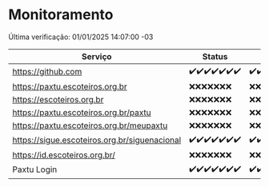 # Monitoramento

Última verificação: 01/01/2025 14:07:00 -03

|Serviço|Status|Últimas 24h|
|---|---|---|
|https://github.com|<span title="2024-12-25: OK=23">✔️</span><span title="2024-12-26: OK=23">✔️</span><span title="2024-12-27: OK=23">✔️</span><span title="2024-12-28: OK=23">✔️</span><span title="2024-12-29: OK=23">✔️</span><span title="2024-12-30: OK=23">✔️</span><span title="2024-12-31: OK=17">✔️</span>|<span title="31/12/2024 15:10:00 -03 : 200">✔️</span><span title="31/12/2024 16:06:00 -03 : 200">✔️</span><span title="31/12/2024 17:08:00 -03 : 200">✔️</span><span title="31/12/2024 18:06:00 -03 : 200">✔️</span><span title="31/12/2024 19:07:00 -03 : 200">✔️</span><span title="31/12/2024 20:07:00 -03 : 200">✔️</span><span title="31/12/2024 21:44:00 -03 : 200">✔️</span><span title="31/12/2024 23:17:00 -03 : 200">✔️</span><span title="01/01/2025 00:20:00 -03 : 200">✔️</span><span title="01/01/2025 01:10:00 -03 : 200">✔️</span><span title="01/01/2025 02:08:00 -03 : 200">✔️</span><span title="01/01/2025 03:12:00 -03 : 200">✔️</span><span title="01/01/2025 04:08:00 -03 : 200">✔️</span><span title="01/01/2025 05:11:00 -03 : 200">✔️</span><span title="01/01/2025 06:08:00 -03 : 200">✔️</span><span title="01/01/2025 07:08:00 -03 : 200">✔️</span><span title="01/01/2025 08:06:00 -03 : 200">✔️</span><span title="01/01/2025 09:14:00 -03 : 200">✔️</span><span title="01/01/2025 10:14:00 -03 : 200">✔️</span><span title="01/01/2025 11:07:00 -03 : 200">✔️</span><span title="01/01/2025 12:07:00 -03 : 200">✔️</span><span title="01/01/2025 13:09:00 -03 : 200">✔️</span><span title="01/01/2025 14:07:00 -03 : 200">✔️</span>|
|https://paxtu.escoteiros.org.br|<span title="2024-12-25: Falhas=23">❌</span><span title="2024-12-26: Falhas=23">❌</span><span title="2024-12-27: Falhas=23">❌</span><span title="2024-12-28: Falhas=23">❌</span><span title="2024-12-29: Falhas=23">❌</span><span title="2024-12-30: Falhas=23">❌</span><span title="2024-12-31: Falhas=17">❌</span>|<span title="31/12/2024 15:10:00 -03 : 403">❌</span><span title="31/12/2024 16:06:00 -03 : 403">❌</span><span title="31/12/2024 17:08:00 -03 : 403">❌</span><span title="31/12/2024 18:06:00 -03 : 403">❌</span><span title="31/12/2024 19:07:00 -03 : 403">❌</span><span title="31/12/2024 20:07:00 -03 : 403">❌</span><span title="31/12/2024 21:44:00 -03 : 403">❌</span><span title="31/12/2024 23:17:00 -03 : 403">❌</span><span title="01/01/2025 00:20:00 -03 : 403">❌</span><span title="01/01/2025 01:10:00 -03 : 403">❌</span><span title="01/01/2025 02:08:00 -03 : 403">❌</span><span title="01/01/2025 03:12:00 -03 : 403">❌</span><span title="01/01/2025 04:08:00 -03 : 403">❌</span><span title="01/01/2025 05:11:00 -03 : 403">❌</span><span title="01/01/2025 06:08:00 -03 : 403">❌</span><span title="01/01/2025 07:08:00 -03 : 403">❌</span><span title="01/01/2025 08:06:00 -03 : 403">❌</span><span title="01/01/2025 09:14:00 -03 : 403">❌</span><span title="01/01/2025 10:14:00 -03 : 403">❌</span><span title="01/01/2025 11:07:00 -03 : 403">❌</span><span title="01/01/2025 12:07:00 -03 : 403">❌</span><span title="01/01/2025 13:09:00 -03 : 403">❌</span><span title="01/01/2025 14:07:00 -03 : 403">❌</span>|
|https://escoteiros.org.br|<span title="2024-12-25: Falhas=23">❌</span><span title="2024-12-26: Falhas=23">❌</span><span title="2024-12-27: Falhas=23">❌</span><span title="2024-12-28: Falhas=23">❌</span><span title="2024-12-29: Falhas=23">❌</span><span title="2024-12-30: Falhas=23">❌</span><span title="2024-12-31: Falhas=17">❌</span>|<span title="31/12/2024 15:10:00 -03 : 403">❌</span><span title="31/12/2024 16:06:00 -03 : 403">❌</span><span title="31/12/2024 17:08:00 -03 : 403">❌</span><span title="31/12/2024 18:06:00 -03 : 403">❌</span><span title="31/12/2024 19:07:00 -03 : 403">❌</span><span title="31/12/2024 20:07:00 -03 : 403">❌</span><span title="31/12/2024 21:44:00 -03 : 403">❌</span><span title="31/12/2024 23:17:00 -03 : 403">❌</span><span title="01/01/2025 00:20:00 -03 : 403">❌</span><span title="01/01/2025 01:10:00 -03 : 403">❌</span><span title="01/01/2025 02:08:00 -03 : 403">❌</span><span title="01/01/2025 03:12:00 -03 : 403">❌</span><span title="01/01/2025 04:08:00 -03 : 403">❌</span><span title="01/01/2025 05:11:00 -03 : 403">❌</span><span title="01/01/2025 06:08:00 -03 : 403">❌</span><span title="01/01/2025 07:08:00 -03 : 403">❌</span><span title="01/01/2025 08:06:00 -03 : 403">❌</span><span title="01/01/2025 09:14:00 -03 : 403">❌</span><span title="01/01/2025 10:14:00 -03 : 403">❌</span><span title="01/01/2025 11:07:00 -03 : 403">❌</span><span title="01/01/2025 12:07:00 -03 : 403">❌</span><span title="01/01/2025 13:09:00 -03 : 403">❌</span><span title="01/01/2025 14:07:00 -03 : 403">❌</span>|
|https://paxtu.escoteiros.org.br/paxtu|<span title="2024-12-25: Falhas=23">❌</span><span title="2024-12-26: Falhas=23">❌</span><span title="2024-12-27: Falhas=23">❌</span><span title="2024-12-28: Falhas=23">❌</span><span title="2024-12-29: Falhas=23">❌</span><span title="2024-12-30: Falhas=23">❌</span><span title="2024-12-31: Falhas=17">❌</span>|<span title="31/12/2024 15:10:00 -03 : 403">❌</span><span title="31/12/2024 16:06:00 -03 : 403">❌</span><span title="31/12/2024 17:08:00 -03 : 403">❌</span><span title="31/12/2024 18:06:00 -03 : 403">❌</span><span title="31/12/2024 19:07:00 -03 : 403">❌</span><span title="31/12/2024 20:07:00 -03 : 403">❌</span><span title="31/12/2024 21:44:00 -03 : 403">❌</span><span title="31/12/2024 23:17:00 -03 : 403">❌</span><span title="01/01/2025 00:20:00 -03 : 403">❌</span><span title="01/01/2025 01:10:00 -03 : 403">❌</span><span title="01/01/2025 02:08:00 -03 : 403">❌</span><span title="01/01/2025 03:12:00 -03 : 403">❌</span><span title="01/01/2025 04:08:00 -03 : 403">❌</span><span title="01/01/2025 05:11:00 -03 : 403">❌</span><span title="01/01/2025 06:08:00 -03 : 403">❌</span><span title="01/01/2025 07:08:00 -03 : 403">❌</span><span title="01/01/2025 08:06:00 -03 : 403">❌</span><span title="01/01/2025 09:14:00 -03 : 403">❌</span><span title="01/01/2025 10:14:00 -03 : 403">❌</span><span title="01/01/2025 11:07:00 -03 : 403">❌</span><span title="01/01/2025 12:07:00 -03 : 403">❌</span><span title="01/01/2025 13:09:00 -03 : 403">❌</span><span title="01/01/2025 14:07:00 -03 : 403">❌</span>|
|https://paxtu.escoteiros.org.br/meupaxtu|<span title="2024-12-25: Falhas=23">❌</span><span title="2024-12-26: Falhas=23">❌</span><span title="2024-12-27: Falhas=23">❌</span><span title="2024-12-28: Falhas=23">❌</span><span title="2024-12-29: Falhas=23">❌</span><span title="2024-12-30: Falhas=23">❌</span><span title="2024-12-31: Falhas=17">❌</span>|<span title="31/12/2024 15:10:00 -03 : 403">❌</span><span title="31/12/2024 16:06:00 -03 : 403">❌</span><span title="31/12/2024 17:08:00 -03 : 403">❌</span><span title="31/12/2024 18:06:00 -03 : 403">❌</span><span title="31/12/2024 19:07:00 -03 : 403">❌</span><span title="31/12/2024 20:07:00 -03 : 403">❌</span><span title="31/12/2024 21:44:00 -03 : 403">❌</span><span title="31/12/2024 23:17:00 -03 : 403">❌</span><span title="01/01/2025 00:20:00 -03 : 403">❌</span><span title="01/01/2025 01:10:00 -03 : 403">❌</span><span title="01/01/2025 02:08:00 -03 : 403">❌</span><span title="01/01/2025 03:12:00 -03 : 403">❌</span><span title="01/01/2025 04:08:00 -03 : 403">❌</span><span title="01/01/2025 05:11:00 -03 : 403">❌</span><span title="01/01/2025 06:08:00 -03 : 403">❌</span><span title="01/01/2025 07:08:00 -03 : 403">❌</span><span title="01/01/2025 08:06:00 -03 : 403">❌</span><span title="01/01/2025 09:14:00 -03 : 403">❌</span><span title="01/01/2025 10:14:00 -03 : 403">❌</span><span title="01/01/2025 11:07:00 -03 : 403">❌</span><span title="01/01/2025 12:07:00 -03 : 403">❌</span><span title="01/01/2025 13:09:00 -03 : 403">❌</span><span title="01/01/2025 14:07:00 -03 : 403">❌</span>|
|https://sigue.escoteiros.org.br/siguenacional|<span title="2024-12-25: OK=23">✔️</span><span title="2024-12-26: OK=23">✔️</span><span title="2024-12-27: OK=23">✔️</span><span title="2024-12-28: OK=23">✔️</span><span title="2024-12-29: OK=23">✔️</span><span title="2024-12-30: OK=23">✔️</span><span title="2024-12-31: OK=17">✔️</span>|<span title="31/12/2024 15:10:00 -03 : 200">✔️</span><span title="31/12/2024 16:06:00 -03 : 200">✔️</span><span title="31/12/2024 17:08:00 -03 : 200">✔️</span><span title="31/12/2024 18:06:00 -03 : 200">✔️</span><span title="31/12/2024 19:07:00 -03 : 200">✔️</span><span title="31/12/2024 20:07:00 -03 : 200">✔️</span><span title="31/12/2024 21:44:00 -03 : 200">✔️</span><span title="31/12/2024 23:17:00 -03 : 200">✔️</span><span title="01/01/2025 00:20:00 -03 : 200">✔️</span><span title="01/01/2025 01:10:00 -03 : 200">✔️</span><span title="01/01/2025 02:08:00 -03 : 200">✔️</span><span title="01/01/2025 03:12:00 -03 : 200">✔️</span><span title="01/01/2025 04:08:00 -03 : 200">✔️</span><span title="01/01/2025 05:11:00 -03 : 200">✔️</span><span title="01/01/2025 06:08:00 -03 : 200">✔️</span><span title="01/01/2025 07:08:00 -03 : 200">✔️</span><span title="01/01/2025 08:06:00 -03 : 200">✔️</span><span title="01/01/2025 09:14:00 -03 : 200">✔️</span><span title="01/01/2025 10:14:00 -03 : 200">✔️</span><span title="01/01/2025 11:07:00 -03 : 200">✔️</span><span title="01/01/2025 12:07:00 -03 : 200">✔️</span><span title="01/01/2025 13:09:00 -03 : 200">✔️</span><span title="01/01/2025 14:07:00 -03 : 200">✔️</span>|
|https://id.escoteiros.org.br/|<span title="2024-12-25: Falhas=23">❌</span><span title="2024-12-26: Falhas=23">❌</span><span title="2024-12-27: Falhas=23">❌</span><span title="2024-12-28: Falhas=23">❌</span><span title="2024-12-29: Falhas=23">❌</span><span title="2024-12-30: Falhas=23">❌</span><span title="2024-12-31: Falhas=17">❌</span>|<span title="31/12/2024 15:10:00 -03 : 403">❌</span><span title="31/12/2024 16:06:00 -03 : 403">❌</span><span title="31/12/2024 17:08:00 -03 : 403">❌</span><span title="31/12/2024 18:06:00 -03 : 403">❌</span><span title="31/12/2024 19:07:00 -03 : 403">❌</span><span title="31/12/2024 20:07:00 -03 : 403">❌</span><span title="31/12/2024 21:44:00 -03 : 403">❌</span><span title="31/12/2024 23:17:00 -03 : 403">❌</span><span title="01/01/2025 00:20:00 -03 : 403">❌</span><span title="01/01/2025 01:10:00 -03 : 403">❌</span><span title="01/01/2025 02:08:00 -03 : 403">❌</span><span title="01/01/2025 03:12:00 -03 : 403">❌</span><span title="01/01/2025 04:08:00 -03 : 403">❌</span><span title="01/01/2025 05:11:00 -03 : 403">❌</span><span title="01/01/2025 06:08:00 -03 : 403">❌</span><span title="01/01/2025 07:08:00 -03 : 403">❌</span><span title="01/01/2025 08:06:00 -03 : 403">❌</span><span title="01/01/2025 09:14:00 -03 : 403">❌</span><span title="01/01/2025 10:14:00 -03 : 403">❌</span><span title="01/01/2025 11:07:00 -03 : 403">❌</span><span title="01/01/2025 12:07:00 -03 : 403">❌</span><span title="01/01/2025 13:09:00 -03 : 403">❌</span><span title="01/01/2025 14:07:00 -03 : 403">❌</span>|
|Paxtu Login|<span title="2024-12-25: OK=23">✔️</span><span title="2024-12-26: OK=23">✔️</span><span title="2024-12-27: OK=23">✔️</span><span title="2024-12-28: OK=23">✔️</span><span title="2024-12-29: OK=23">✔️</span><span title="2024-12-30: OK=23">✔️</span><span title="2024-12-31: OK=17">✔️</span>|<span title="31/12/2024 15:10:00 -03 : 200">✔️</span><span title="31/12/2024 16:06:00 -03 : 200">✔️</span><span title="31/12/2024 17:08:00 -03 : 200">✔️</span><span title="31/12/2024 18:06:00 -03 : 200">✔️</span><span title="31/12/2024 19:07:00 -03 : 200">✔️</span><span title="31/12/2024 20:07:00 -03 : 200">✔️</span><span title="31/12/2024 21:44:00 -03 : 200">✔️</span><span title="31/12/2024 23:17:00 -03 : 200">✔️</span><span title="01/01/2025 00:20:00 -03 : 200">✔️</span><span title="01/01/2025 01:10:00 -03 : 200">✔️</span><span title="01/01/2025 02:08:00 -03 : 200">✔️</span><span title="01/01/2025 03:12:00 -03 : 200">✔️</span><span title="01/01/2025 04:08:00 -03 : 200">✔️</span><span title="01/01/2025 05:11:00 -03 : 200">✔️</span><span title="01/01/2025 06:08:00 -03 : 200">✔️</span><span title="01/01/2025 07:08:00 -03 : 200">✔️</span><span title="01/01/2025 08:06:00 -03 : 200">✔️</span><span title="01/01/2025 09:14:00 -03 : 200">✔️</span><span title="01/01/2025 10:14:00 -03 : 200">✔️</span><span title="01/01/2025 11:07:00 -03 : 200">✔️</span><span title="01/01/2025 12:07:00 -03 : 200">✔️</span><span title="01/01/2025 13:09:00 -03 : 200">✔️</span><span title="01/01/2025 14:07:00 -03 : 200">✔️</span>|
